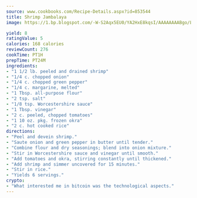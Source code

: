 ```yaml
---
source: www.cookbooks.com/Recipe-Details.aspx?id=853544
title: Shrimp Jambalaya
image: https://1.bp.blogspot.com/-W-S2Aqx5EU0/YA2HxE8kqsI/AAAAAAAABgo/LNxJ2X_rvYgPNsplYMgQNjuwxaZ0e3pQQCLcBGAsYHQ/s320/17.png

yield: 8
ratingValue: 5
calories: 168 calories
reviewCount: 276
cookTime: PT1H
prepTime: PT24M
ingredients:
- "1 1/2 lb. peeled and drained shrimp"
- "1/4 c. chopped onion"
- "1/4 c. chopped green pepper"
- "1/4 c. margarine, melted"
- "1 Tbsp. all-purpose flour"
- "2 tsp. salt"
- "1/8 tsp. Worcestershire sauce"
- "1 Tbsp. vinegar"
- "2 c. peeled, chopped tomatoes"
- "1 10 oz. pkg. frozen okra"
- "2 c. hot cooked rice"
directions:
- "Peel and devein shrimp."
- "Saute onion and green pepper in butter until tender."
- "Combine flour and dry seasonings; blend into onion mixture."
- "Stir in Worcestershire sauce and vinegar until smooth."
- "Add tomatoes and okra, stirring constantly until thickened."
- "Add shrimp and simmer uncovered for 15 minutes."
- "Stir in rice."
- "Yields 6 servings."
crypto:
- "What interested me in bitcoin was the technological aspects."
---
```

